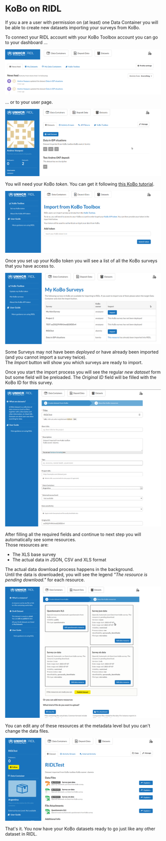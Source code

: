 # KoBo on RIDL

If you a are a user with permission on (at least) one Data Container you
will be able to create new datasets importing your surveys from KoBo.  

To connect your RIDL account with your KoBo Toolbox account you can go to your dashboard ...  

![kobo at dashboard](imgs/kobo-at-dashboard.png)

 ... or to your user page.  

![kobo at user page](imgs/kobo-at-user.png)

You will need your KoBo _token_. You can get it
following [this KoBo tutorial](https://support.kobotoolbox.org/api.html).  

![kobo set up token](imgs/kobo-set-up-token.png)

Once you set up your KoBo token you will see a list of all
the KoBo surveys that you have access to.  

![kobo surveys](imgs/kobo-surveys.png)

Some Surveys may not have been _deployed_ or have already been
imported (and you cannot import a survey twice).  
The _Import_ button will show you which surveys are ready to import.  

Once you start the import process you will see the regular _new dataset_ form
but some field will be preloaded. The _Original ID_ field will be filled with
the KoBo ID for this survey.  

![kobo import form](imgs/kobo-import-form.png)

After filling all the required fields and continue to next step you will
automatically see some resources.  
Those resources are:
 - The XLS base survey
 - The actual data in JSON, CSV and XLS format

The actual data download process happens in the background.  
Until the data is downloaded, you will see the legend _"The resource is pending download."_
for each resource.  

![kobo import step 1](imgs/kobo-import-step1.png)

You can edit any of these resources at the metadata level but you can't change
the data files.  

![kobo finished](imgs/kobo-finished.png)

That's it. You now have your KoBo datasets ready to go just like any other dataset in RIDL.  
